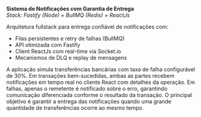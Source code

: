 **Sistema de Notificações com Garantia de Entrega**  
*Stack: Fastify (Node) + BullMQ (Redis) + ReactJs*  

Arquitetura fullstack para entrega confiável de notificações com:  
- Filas persistentes e retry de falhas (BullMQ)  
- API otimizada com Fastify  
- Client ReactJs com real-time via Socket.io  
- Mecanismos de DLQ e replay de mensagens  

A aplicação simula transferências bancárias com taxa de falha configurável de 30%. 
Em transações bem-sucedidas, ambas as partes recebem notificações em tempo real no cliente React com detalhes da operação. 
Em falhas, apenas o remetente é notificado sobre o erro, garantindo comunicação diferenciada conforme o resultado da transação.
O principal objetivo é garantir a entrega das notificações quando uma grande quantidade de transferências ocorre ao mesmo tempo. 
